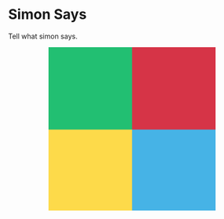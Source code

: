 # Simon Says

Tell what simon says.

<span style="display:block;text-align:center">
<figure class="post-figure">
<img 
	src="simon.png"
	alt="simon says" 
	width=80%
	>
</figure>
</span>
